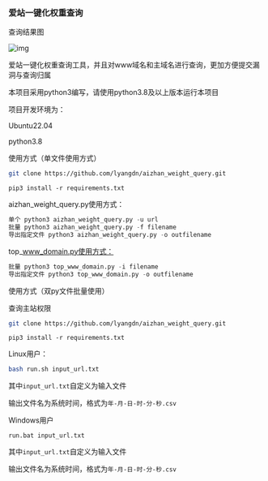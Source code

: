 ### 爱站一键化权重查询

查询结果图

![img](https://github.com/lyangdn/aizhan_weight_query/assets/95094405/0ebdc95a-ca55-4a2f-9647-053d96e405fa)



爱站一键化权重查询工具，并且对www域名和主域名进行查询，更加方便提交漏洞与查询归属

本项目采用python3编写，请使用python3.8及以上版本运行本项目

项目开发环境为：

Ubuntu22.04

python3.8

使用方式（单文件使用方式）

```sh
git clone https://github.com/lyangdn/aizhan_weight_query.git
```

```shell
pip3 install -r requirements.txt
```


aizhan_weight_query.py使用方式：
```python
单个 python3 aizhan_weight_query.py -u url
批量 python3 aizhan_weight_query.py -f filename
导出指定文件 python3 aizhan_weight_query.py -o outfilename
```
top_www_domain.py使用方式：
```python
批量 python3 top_www_domain.py -i filename
导出指定文件 python3 top_www_domain.py -o outfilename
```

使用方式（双py文件批量使用）

查询主站权限
```sh
git clone https://github.com/lyangdn/aizhan_weight_query.git
```

```shell
pip3 install -r requirements.txt
```



Linux用户：

```sh
bash run.sh input_url.txt
```

其中``input_url.txt``自定义为输入文件

输出文件名为系统时间，格式为``年-月-日-时-分-秒.csv``

Windows用户

```shell
run.bat input_url.txt
```

其中``input_url.txt``自定义为输入文件

输出文件名为系统时间，格式为``年-月-日-时-分-秒.csv``
